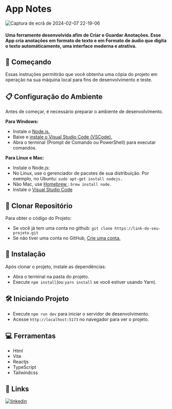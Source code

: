 
# App Notes

![Captura de ecrã de 2024-02-07 22-19-06](https://github.com/JeffS1lva/My-Notes-App/assets/118827532/ad650fa1-35a1-4c8d-b085-00e6da3b7bfa)


#### Uma ferramente desenvolvida afim de Criar e Guardar Anotações. Esse App cria anotações em formato de texto e em Formato de áudio que digita o texto automáticamente, uma interface moderna e atrativa.

## 🚀 Começando

Essas instruções permitirão que você obtenha uma cópia do projeto em operação na sua máquina local para fins de desenvolvimento e teste.

## 📋 Configuração do Ambiente

Antes de começar, é necessário preparar o ambiente de desenvolvimento.

**Para Windows:**
- Instale o [Node.js.](https://nodejs.org/en)
- Baixe e [instale o Visual Studio Code (VSCode).](https://code.visualstudio.com/)
- Abra o terminal (Prompt de Comando ou PowerShell) para executar comandos.

**Para Linux e Mac:**
- Instale o Node.js:
- No Linux, use o gerenciador de pacotes de sua distribuição. Por exemplo, no Ubuntu: ```sudo apt-get install nodejs.```
- Não Mac, use [Homebrew ](https://brew.sh/): ```brew install node.```
- Instale o [Visual Studio Code](https://code.visualstudio.com/)


## 📌 Clonar Repositório
Para obter o código do Projeto:
- Se você já tem uma conta no github: ```git clone https://link-do-seu-projeto.git```
- Se não tiver uma conta no GitHub, [Crie uma conta.](https://github.com/)

## 🔧 Instalação

Após clonar o projeto, instale as dependências:
- Abra o terminal na pasta do projeto.
- Execute ```npm install```(ou ```yarn install``` se você estiver usando Yarn).


## 🛠️ Iniciando Projeto

- Execute ```npm run dev``` para iniciar o servidor de desenvolvimento.
- Acesse ```http://localhost:5173``` no navegador para ver o projeto. 

## 💻 Ferramentas

- Html
- Vite
- Reactjs
- TypeScript
- Tailwindcss
## 🔗 Links
[![linkedin](https://img.shields.io/badge/linkedin-0A66C2?style=for-the-badge&logo=linkedin&logoColor=white)](https://www.linkedin.com/in/jefferson-silva-2258ab230/)

